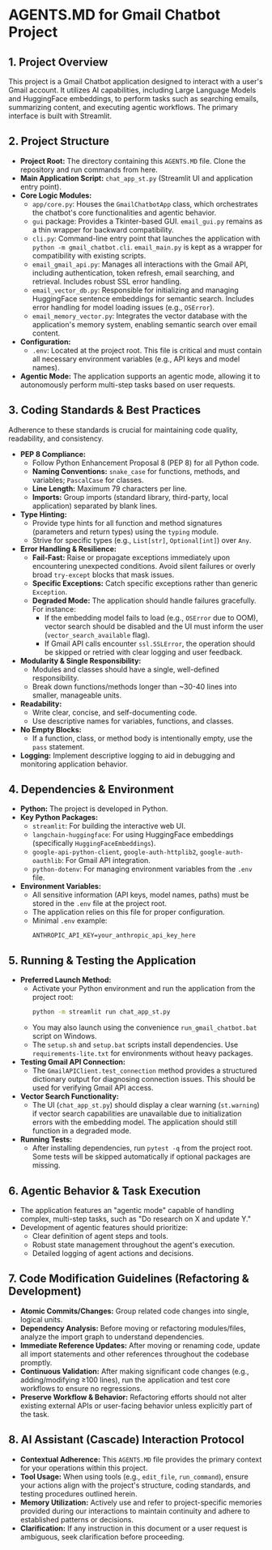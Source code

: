 # AGENTS.MD for Gmail Chatbot Project

## 1. Project Overview

This project is a Gmail Chatbot application designed to interact with a user's Gmail account. It utilizes AI capabilities, including Large Language Models and HuggingFace embeddings, to perform tasks such as searching emails, summarizing content, and executing agentic workflows. The primary interface is built with Streamlit.

## 2. Project Structure

-   **Project Root:** The directory containing this `AGENTS.MD` file. Clone the
    repository and run commands from here.
-   **Main Application Script:** `chat_app_st.py` (Streamlit UI and application entry point).
-   **Core Logic Modules:**
    -   `app/core.py`: Houses the `GmailChatbotApp` class, which orchestrates the chatbot's core functionalities and agentic behavior.
    -   `gui` package: Provides a Tkinter-based GUI. `email_gui.py` remains as a thin wrapper for backward compatibility.
    -   `cli.py`: Command-line entry point that launches the application with `python -m gmail_chatbot.cli`. `email_main.py` is kept as a wrapper for compatibility with existing scripts.
    -   `email_gmail_api.py`: Manages all interactions with the Gmail API, including authentication, token refresh, email searching, and retrieval. Includes robust SSL error handling.
    -   `email_vector_db.py`: Responsible for initializing and managing HuggingFace sentence embeddings for semantic search. Includes error handling for model loading issues (e.g., `OSError`).
    -   `email_memory_vector.py`: Integrates the vector database with the application's memory system, enabling semantic search over email content.
-   **Configuration:**
    -   `.env`: Located at the project root. This file is critical and must
        contain all necessary environment variables (e.g., API keys and model
        names).
-   **Agentic Mode:** The application supports an agentic mode, allowing it to autonomously perform multi-step tasks based on user requests.

## 3. Coding Standards & Best Practices

Adherence to these standards is crucial for maintaining code quality, readability, and consistency.

-   **PEP 8 Compliance:**
    -   Follow Python Enhancement Proposal 8 (PEP 8) for all Python code.
    -   **Naming Conventions:** `snake_case` for functions, methods, and variables; `PascalCase` for classes.
    -   **Line Length:** Maximum 79 characters per line.
    -   **Imports:** Group imports (standard library, third-party, local application) separated by blank lines.
-   **Type Hinting:**
    -   Provide type hints for all function and method signatures (parameters and return types) using the `typing` module.
    -   Strive for specific types (e.g., `List[str]`, `Optional[int]`) over `Any`.
-   **Error Handling & Resilience:**
    -   **Fail-Fast:** Raise or propagate exceptions immediately upon encountering unexpected conditions. Avoid silent failures or overly broad `try-except` blocks that mask issues.
    -   **Specific Exceptions:** Catch specific exceptions rather than generic `Exception`.
    -   **Degraded Mode:** The application should handle failures gracefully. For instance:
        -   If the embedding model fails to load (e.g., `OSError` due to OOM), vector search should be disabled and the UI must inform the user (`vector_search_available` flag).
        -   If Gmail API calls encounter `ssl.SSLError`, the operation should be skipped or retried with clear logging and user feedback.
-   **Modularity & Single Responsibility:**
    -   Modules and classes should have a single, well-defined responsibility.
    -   Break down functions/methods longer than ~30-40 lines into smaller, manageable units.
-   **Readability:**
    -   Write clear, concise, and self-documenting code.
    -   Use descriptive names for variables, functions, and classes.
-   **No Empty Blocks:**
    -   If a function, class, or method body is intentionally empty, use the `pass` statement.
-   **Logging:** Implement descriptive logging to aid in debugging and monitoring application behavior.

## 4. Dependencies & Environment

-   **Python:** The project is developed in Python.
-   **Key Python Packages:**
    -   `streamlit`: For building the interactive web UI.
    -   `langchain-huggingface`: For using HuggingFace embeddings (specifically `HuggingFaceEmbeddings`).
    -   `google-api-python-client`, `google-auth-httplib2`, `google-auth-oauthlib`: For Gmail API integration.
    -   `python-dotenv`: For managing environment variables from the `.env` file.
-   **Environment Variables:**
    -   All sensitive information (API keys, model names, paths) must be stored in the `.env` file at the project root.
    -   The application relies on this file for proper configuration.
    -   Minimal `.env` example:
        ```env
        ANTHROPIC_API_KEY=your_anthropic_api_key_here
        ```

## 5. Running & Testing the Application

-   **Preferred Launch Method:**
    -   Activate your Python environment and run the application from the project root:
        ```bash
        python -m streamlit run chat_app_st.py
        ```
    -   You may also launch using the convenience `run_gmail_chatbot.bat` script on Windows.
    -   The `setup.sh` and `setup.bat` scripts install dependencies. Use `requirements-lite.txt` for environments without heavy packages.
-   **Testing Gmail API Connection:**
    -   The `GmailAPIClient.test_connection` method provides a structured dictionary output for diagnosing connection issues. This should be used for verifying Gmail API access.
-   **Vector Search Functionality:**
    -   The UI (`chat_app_st.py`) should display a clear warning (`st.warning`) if vector search capabilities are unavailable due to initialization errors with the embedding model. The application should still function in a degraded mode.
-   **Running Tests:**
    -   After installing dependencies, run `pytest -q` from the project root. Some tests will be skipped automatically if optional packages are missing.

## 6. Agentic Behavior & Task Execution

-   The application features an "agentic mode" capable of handling complex, multi-step tasks, such as "Do research on X and update Y."
-   Development of agentic features should prioritize:
    -   Clear definition of agent steps and tools.
    -   Robust state management throughout the agent's execution.
    -   Detailed logging of agent actions and decisions.

## 7. Code Modification Guidelines (Refactoring & Development)

-   **Atomic Commits/Changes:** Group related code changes into single, logical units.
-   **Dependency Analysis:** Before moving or refactoring modules/files, analyze the import graph to understand dependencies.
-   **Immediate Reference Updates:** After moving or renaming code, update all import statements and other references throughout the codebase promptly.
-   **Continuous Validation:** After making significant code changes (e.g., adding/modifying ≥100 lines), run the application and test core workflows to ensure no regressions.
-   **Preserve Workflow & Behavior:** Refactoring efforts should not alter existing external APIs or user-facing behavior unless explicitly part of the task.

## 8. AI Assistant (Cascade) Interaction Protocol

-   **Contextual Adherence:** This `AGENTS.MD` file provides the primary context for your operations within this project.
-   **Tool Usage:** When using tools (e.g., `edit_file`, `run_command`), ensure your actions align with the project's structure, coding standards, and testing procedures outlined herein.
-   **Memory Utilization:** Actively use and refer to project-specific memories provided during our interactions to maintain continuity and adhere to established patterns or decisions.
-   **Clarification:** If any instruction in this document or a user request is ambiguous, seek clarification before proceeding.
